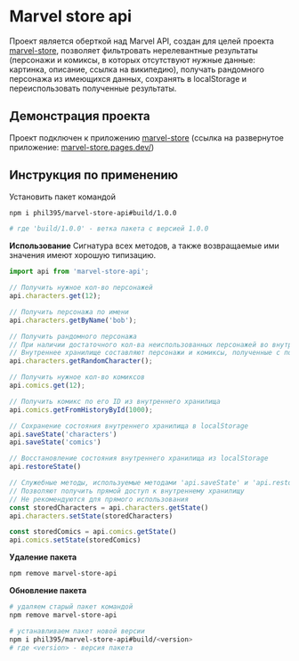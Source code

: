 # Marvel store api

Проект является оберткой над Marvel API, создан для целей проекта [marvel-store](https://github.com/phil395/marvel-store), позволяет фильтровать нерелевантные результаты (персонажи и комиксы, в которых отсутствуют нужные данные: картинка, описание, ссылка на википедию), получать рандомного персонажа из имеющихся данных, сохранять в localStorage и переиспользовать полученные результаты.

## Демонстрация проекта

Проект подключен к приложению [marvel-store](https://github.com/phil395/marvel-store) (ссылка на развернутое приложение: [marvel-store.pages.dev/](marvel-store.pages.dev/))

## Инструкция по применению

Установить пакет командой

```bash
npm i phil395/marvel-store-api#build/1.0.0

# где 'build/1.0.0' - ветка пакета с версией 1.0.0
```

**Использование**
Сигнатура всех методов, а также возвращаемые ими значения имеют хорошую типизацию.

```js
import api from 'marvel-store-api';

// Получить нужное кол-во персонажей
api.characters.get(12);

// Получить персонажа по имени
api.characters.getByName('bob');

// Получить рандомного персонажа
// При наличии достаточного кол-ва неиспользованных персонажей во внутреннем хранилище, персонаж берется из него, запрос на сервер не отправляется
// Внутреннее хранилище составляют персонажи и комиксы, полученные с помощью методов 'api.characters.get' и 'api.comics.get'
api.characters.getRandomCharacter();

// Получить нужное кол-во комиксов
api.comics.get(12);

// Получить комикс по его ID из внутреннего хранилища
api.comics.getFromHistoryById(1000);

// Сохранение состояния внутреннего хранилища в localStorage
api.saveState('characters')
api.saveState('comics')

// Восстановление состояния внутреннего хранилища из localStorage
api.restoreState()

// Служебные методы, используемые методами 'api.saveState' и 'api.restoreState'
// Позволяют получить прямой доступ к внутреннему хранилищу
// Не рекомендуются для прямого использования
const storedCharacters = api.characters.getState()
api.characters.setState(storedCharacters)

const storedComics = api.comics.getState()
api.comics.setState(storedComics)
```

**Удаление пакета**

```bash
npm remove marvel-store-api
```

**Обновление пакета**

```bash
# удаляем старый пакет командой
npm remove marvel-store-api

# устанавливаем пакет новой версии
npm i phil395/marvel-store-api#build/<version>
# где <version> - версия пакета
```